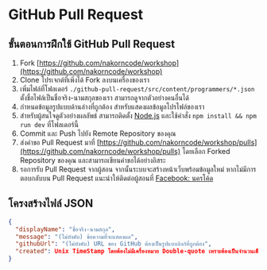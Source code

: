 # GitHub Pull Request

## ขั้นตอนการฝึกใช้ GitHub Pull Request

1. Fork [https://github.com/nakorncode/workshop](https://github.com/nakorncode/workshop)
2. Clone โปรเจกต์ที่เพิ่งได้ Fork ลงบนเครื่องของเรา
3. เพิ่มไฟล์ที่โฟลเดอร์ `./github-pull-request/src/content/programmers/*.json` ตั้งชื่อไฟล์เป็นชื่อจริง-นามสกุลของเรา สามารถดูจากตัวอย่างคนอื่นได้
4. กำหนดข้อมูลรูปแบบด้านล่างที่ถูกต้อง สำหรับแสดงผลข้อมูลโปรไฟล์ของเรา
5. สำหรับผู้สนใจดูตัวอย่างผลลัพธ์ สามารถติดตั้ง [Node.js](https://nodejs.org) และใช้คำสั่ง `npm install && npm run dev` ที่โฟลเดอร์นี้
6. Commit และ Push ไปยัง Remote Repository ของคุณ
7. ส่งคำขอ Pull Request มาที่ [https://github.com/nakorncode/workshop/pulls](https://github.com/nakorncode/workshop/pulls) โดยเลือก Forked Repository ของคุณ และสามารถเขียนคำขอได้อย่างอิสระ
8. รอการรับ Pull Request จากผู้สอน จากนั้นระบบจะสร้างหน้าเว็บพร้อมข้อมูลใหม่ หากไม่มีการตอบกลับบน Pull Request แนะนำให้ติดต่อผู้สอนที่ [Facebook: นครโค้ด](https://www.facebook.com/nakorncode)

## โครงสร้างไฟล์ JSON

```json
{
  "displayName": "ชื่อจริง-นามสกุล",
  "message": "(ไม่บังคับ) ข้อความที่จะแสดงผล",
  "githubUrl": "(ไม่บังคับ) URL ของ GitHub ต้องเป็นรูปแบบลิงก์ที่ถูกต้อง",
  "created": Unix TimeStamp โดยต้องไม่มีเครื่องหมาย Double-quote เพราะต้องเป็นจำนวนเต็ม และนำเวลาปัจจุบันมาใช้ แนะนำสร้างจาก Text Power Tools
}
```
